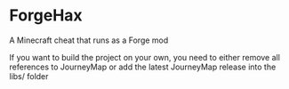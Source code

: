 # ForgeHax
A Minecraft cheat that runs as a Forge mod

If you want to build the project on your own, you need to either remove all references to JourneyMap or add the latest JourneyMap release into the libs/ folder
